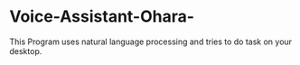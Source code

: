# Voice-Assistant-Ohara-
This Program uses natural language processing and tries to do task on your desktop.
